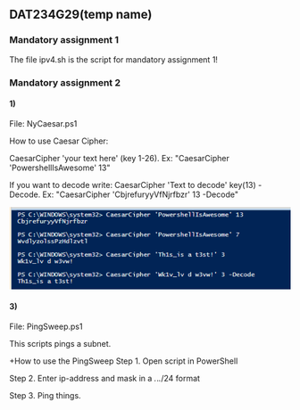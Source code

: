## DAT234G29(temp name)

### Mandatory assignment 1

The file ipv4.sh is the script for mandatory assignment 1!


### Mandatory assignment 2
#### 1)
File: NyCaesar.ps1

How to use Caesar Cipher: 

CaesarCipher 'your text here' (key 1-26). Ex: "CaesarCipher 'PowershellIsAwesome' 13"

If you want to decode write: CaesarCipher 'Text to decode' key(13) -Decode. Ex: "CaesarCipher 'CbjrefuryyVfNjrfbzr' 13 -Decode"

![alt text](https://github.com/ludakr1ss/DAT234G29/blob/master/CSmdecode.png)

#### 3)
File: PingSweep.ps1

This scripts pings a subnet.

+How to use the PingSweep
Step 1. Open script in PowerShell

Step 2. Enter ip-address and mask in a *.*.*.*/24 format

Step 3. Ping things.
